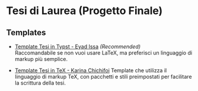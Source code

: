 # Tesi di Laurea (Progetto Finale)

## Templates

- [Template Tesi in Typst - Eyad Issa](https://github.com/cartabinaria/typst-thesis) _(Recommended)_ \
  Raccomandabile se non vuoi usare LaTeX, ma preferisci un linguaggio di markup più semplice.

- [Template Tesi in TeX - Karina Chichifoi](https://github.com/TryKatChup/Tesi-Triennale)
  Template che utilizza il linguaggio di markup TeX, con pacchetti e stili preimpostati per facilitare la scrittura della tesi.
